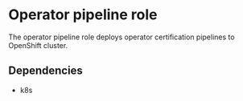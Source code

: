 Operator pipeline role
=========

The operator pipeline role deploys operator certification pipelines
to OpenShift cluster.

Dependencies
------------

* k8s
